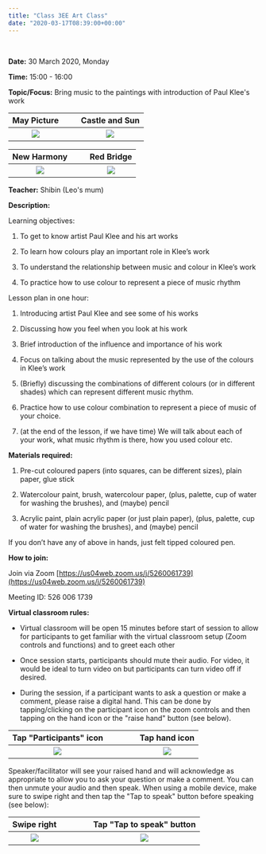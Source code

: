 ```yaml
---
title: "Class 3EE Art Class"
date: "2020-03-17T08:39:00+00:00"
---
```


&nbsp;

**Date:** 30 March 2020, Monday

**Time:** 15:00 - 16:00

**Topic/Focus:** Bring music to the paintings with introduction of Paul Klee's work

**May Picture** | &nbsp; &nbsp; | **Castle and Sun**
:---: | :---: | :---:
![](/images/mayPicture.jpeg) | &nbsp; &nbsp; | ![](/images/castleAndSun.jpg)

**New Harmony** | &nbsp; &nbsp; | **Red Bridge**
:---: | :---: | :---:
![](/images/newHarmony.jpg) | &nbsp; &nbsp; | ![](/images/redBridge.jpg)

**Teacher:** Shibin (Leo's mum)

**Description:**

Learning objectives:

1. To get to know artist Paul Klee and his art works

2. To learn how colours play an important role in Klee’s work

3. To understand the relationship between music and colour in Klee’s work

4. To practice how to use colour to represent a piece of music rhythm 

Lesson plan in one hour:

1. Introducing artist Paul Klee and see some of his works

2. Discussing how you feel when you look at his work

3. Brief introduction of the influence and importance of his work

4. Focus on talking about the music represented by the use of the colours in Klee’s work

5. (Briefly) discussing the combinations of different colours (or in different shades) which can represent different music rhythm.

6. Practice how to use colour combination to represent a piece of music of your choice. 

7. (at the end of the lesson, if we have time) We will talk about each of your work, what music rhythm is there, how you used colour etc. 

**Materials required:**

1. Pre-cut coloured papers (into squares, can be different sizes), plain paper, glue stick

2. Watercolour paint, brush, watercolour paper, (plus, palette, cup of water for washing the brushes), and (maybe) pencil

3. Acrylic paint, plain acrylic paper (or just plain paper), (plus, palette, cup of water for washing the brushes), and (maybe) pencil

If you don’t have any of above in hands, just felt tipped coloured pen.

**How to join:**

Join via Zoom
[https://us04web.zoom.us/j/5260061739](https://us04web.zoom.us/j/5260061739)

Meeting ID: 526 006 1739

**Virtual classroom rules:**

* Virtual classroom will be open 15 minutes before start of session to allow for participants to get familiar with the virtual classroom setup (Zoom controls and functions) and to greet each other

* Once session starts, participants should mute their audio. For video, it would be ideal to turn video on but participants can turn video off if desired.

* During the session, if a participant wants to ask a question or make a comment, please raise a digital hand. This can be done by tapping/clicking on the participant icon on the zoom controls and then tapping on the hand icon or the "raise hand" button (see below).

**Tap "Participants" icon** | &nbsp; &nbsp; | &nbsp; &nbsp; | **Tap hand icon**
:---: | :---: | :---: | :---:
![](/images/zoomMobile1.jpeg) | &nbsp; &nbsp; | &nbsp; &nbsp; | ![](/images/zoomMobile2.jpeg)

Speaker/facilitator will see your raised hand and will acknowledge as appropriate to allow you to ask your question or make a comment. You can then unmute your audio and then speak. When using a mobile device, make sure to swipe right and then tap the "Tap to speak" button before speaking (see below):

**Swipe right** | &nbsp; &nbsp; | &nbsp; &nbsp; | **Tap "Tap to speak" button**
:---: | :---: | :---: | :---:
![](/images/zoomMobile3.jpeg) | &nbsp; &nbsp; | &nbsp; &nbsp; | ![](/images/zoomMobile4.jpeg)





<br/>
<br/>


 